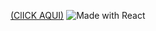 [(ClICK AQUI)](https://luann8.github.io/Quiz-de-Conhecimentos-Gerais/) 
![Made with React](https://img.shields.io/badge/Made%20with-React-blue?logo=react)

